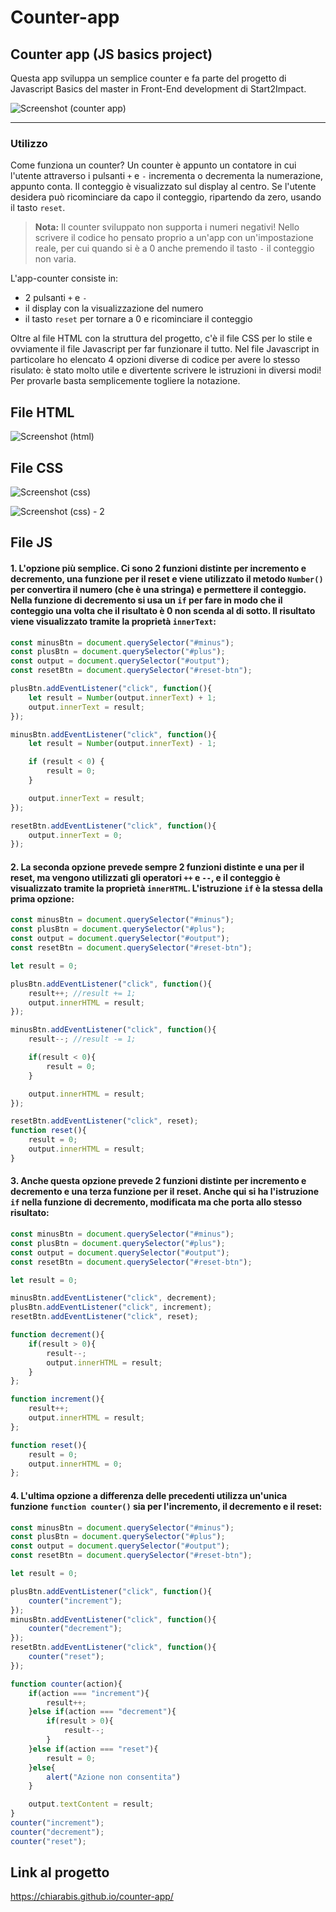 # Counter-app
## Counter app (JS basics project)
Questa app sviluppa un semplice counter e fa parte del progetto di Javascript Basics del master in Front-End development di Start2Impact.

![Screenshot (counter app)](https://github.com/chiarabis/counter-app/assets/124071052/59cc32e2-94ed-45b3-b63d-f19bd632bf96)
***
### Utilizzo
Come funziona un counter?
Un counter è appunto un contatore in cui l'utente attraverso i pulsanti ```+``` e ```-``` incrementa o decrementa la numerazione, appunto conta. Il conteggio è visualizzato sul display al centro. Se l'utente desidera può ricominciare da capo il conteggio, ripartendo da zero, usando il tasto ```reset```.

> **Nota:**
> Il counter sviluppato non supporta i numeri negativi! Nello scrivere il codice ho pensato proprio a un&apos;app con un&apos;impostazione reale, per cui quando si è a 0 anche premendo il tasto ```-``` il conteggio non varia.

L'app-counter consiste in:
- 2 pulsanti ```+``` e ```-```
- il display con la visualizzazione del numero
- il tasto ```reset``` per tornare a 0 e ricominciare il conteggio

Oltre al file HTML con la struttura del progetto, c'è il file CSS per lo stile e ovviamente il file Javascript per far funzionare il tutto.
Nel file Javascript in particolare ho elencato 4 opzioni diverse di codice per avere lo stesso risulato: è stato molto utile e divertente scrivere le istruzioni in diversi modi! Per provarle basta semplicemente togliere la notazione.

## File HTML
![Screenshot (html)](https://github.com/chiarabis/counter-app/assets/124071052/0a4d921c-c9ad-4ed8-bd2f-8b39de635a15)

## File CSS

![Screenshot (css)](https://github.com/chiarabis/counter-app/assets/124071052/9fda9217-6481-4dda-b2c3-44e10eb38209)

![Screenshot (css) - 2](https://github.com/chiarabis/counter-app/assets/124071052/406f0af6-6f30-4a72-9863-86d2bbac4bc2)

## File JS

#### 1. L'opzione più semplice. Ci sono 2 funzioni distinte per incremento e decremento, una funzione per il reset e viene utilizzato il metodo ```Number()``` per convertira il numero (che è una stringa) e permettere il conteggio. Nella funzione di decremento si usa un ```if``` per fare in modo che il conteggio una volta che il risultato è 0 non scenda al di sotto. Il risultato viene visualizzato tramite la proprietà ```innerText```:
```javascript
const minusBtn = document.querySelector("#minus");
const plusBtn = document.querySelector("#plus");
const output = document.querySelector("#output");
const resetBtn = document.querySelector("#reset-btn");

plusBtn.addEventListener("click", function(){
    let result = Number(output.innerText) + 1;
    output.innerText = result;
});

minusBtn.addEventListener("click", function(){
    let result = Number(output.innerText) - 1;

    if (result < 0) {
        result = 0;
    }

    output.innerText = result;
});

resetBtn.addEventListener("click", function(){
    output.innerText = 0;
});
```

#### 2. La seconda opzione prevede sempre 2 funzioni distinte e una per il reset, ma vengono utilizzati gli operatori ```++``` e ```--```, e il conteggio è visualizzato tramite la proprietà ```innerHTML```. L'istruzione ```if``` è la stessa della prima opzione:
```javascript
const minusBtn = document.querySelector("#minus");
const plusBtn = document.querySelector("#plus");
const output = document.querySelector("#output");
const resetBtn = document.querySelector("#reset-btn");

let result = 0;

plusBtn.addEventListener("click", function(){
    result++; //result += 1;
    output.innerHTML = result;
});

minusBtn.addEventListener("click", function(){
    result--; //result -= 1;

    if(result < 0){
        result = 0;
    }

    output.innerHTML = result;
});

resetBtn.addEventListener("click", reset);
function reset(){
    result = 0;
    output.innerHTML = result;
}
```

#### 3. Anche questa opzione prevede 2 funzioni distinte per incremento e decremento e una terza funzione per il reset. Anche qui si ha l'istruzione ```if``` nella funzione di decremento, modificata ma che porta allo stesso risultato:
```javascript
const minusBtn = document.querySelector("#minus");
const plusBtn = document.querySelector("#plus");
const output = document.querySelector("#output");
const resetBtn = document.querySelector("#reset-btn");

let result = 0;

minusBtn.addEventListener("click", decrement);
plusBtn.addEventListener("click", increment);
resetBtn.addEventListener("click", reset);

function decrement(){
    if(result > 0){
        result--;
        output.innerHTML = result;
    }
};

function increment(){
    result++;
    output.innerHTML = result;
};

function reset(){
    result = 0;
    output.innerHTML = 0;
};
```

#### 4. L'ultima opzione a differenza delle precedenti utilizza un'unica funzione ```function counter()``` sia per l'incremento, il decremento e il reset:
```javascript
const minusBtn = document.querySelector("#minus");
const plusBtn = document.querySelector("#plus");
const output = document.querySelector("#output");
const resetBtn = document.querySelector("#reset-btn");

let result = 0;

plusBtn.addEventListener("click", function(){
    counter("increment");
});
minusBtn.addEventListener("click", function(){
    counter("decrement");
});
resetBtn.addEventListener("click", function(){
    counter("reset");
});

function counter(action){
    if(action === "increment"){
        result++;
    }else if(action === "decrement"){
        if(result > 0){
            result--;
        }
    }else if(action === "reset"){
        result = 0;
    }else{
        alert("Azione non consentita")
    }

    output.textContent = result;
}
counter("increment");
counter("decrement");
counter("reset");
```

## Link al progetto
https://chiarabis.github.io/counter-app/
